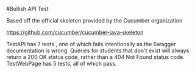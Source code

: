 #Bullish API Test 

Based off the official skeleton provided by the Cucumber organization 

https://github.com/cucumber/cucumber-java-skeleton

TestAPI has 7 tests , one of which fails intentionally as the Swagger documentation is wrong. Queries for students that don't exist will always return a 200 OK status code, rather than a 404 Not Found status code.
TestWebPage has 5 tests, all of which pass. 